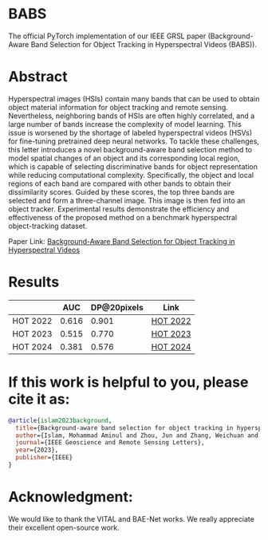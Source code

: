 # BABS
The official PyTorch implementation of our IEEE GRSL paper (Background-Aware Band Selection for Object Tracking in Hyperspectral Videos (BABS)).

# Abstract
Hyperspectral images (HSIs) contain many bands that can be used to obtain object material information for object tracking and remote sensing. Nevertheless, neighboring bands of HSIs are often highly correlated, and a large number of bands increase the complexity of model learning. This issue is worsened by the shortage of labeled hyperspectral videos (HSVs) for fine-tuning pretrained deep neural networks. To tackle these challenges, this letter introduces a novel background-aware band selection method to model spatial changes of an object and its corresponding local region, which is capable of selecting discriminative bands for object representation while reducing computational complexity. Specifically, the object and local regions of each band are compared with other bands to obtain their dissimilarity scores. Guided by these scores, the top three bands are selected and form a three-channel image. This image is then fed into an object tracker. Experimental results demonstrate the efficiency and effectiveness of the proposed method on a benchmark hyperspectral object-tracking dataset.

Paper Link: [Background-Aware Band Selection for Object Tracking in Hyperspectral Videos](https://ieeexplore.ieee.org/document/10288536)

# Results
|           | AUC      | DP@20pixels | Link    |
|-----------|----------|-------------|---------|
| HOT 2022  | 0.616    | 0.901       |[HOT 2022](https://ieeexplore.ieee.org/document/10288536)|
| HOT 2023  | 0.515    | 0.770       |[HOT 2023](https://ieeexplore.ieee.org/document/10288536)|
| HOT 2024  | 0.381    | 0.576       |[HOT 2024](https://ieeexplore.ieee.org/document/10288536)|


# If this work is helpful to you, please cite it as:
```bibtex
@article{islam2023background,
  title={Background-aware band selection for object tracking in hyperspectral videos},
  author={Islam, Mohammad Aminul and Zhou, Jun and Zhang, Weichuan and Gao, Yongsheng},
  journal={IEEE Geoscience and Remote Sensing Letters},
  year={2023},
  publisher={IEEE}
}
```


# Acknowledgment:
We would like to thank the VITAL and BAE-Net works. We really appreciate their excellent open-source work.

